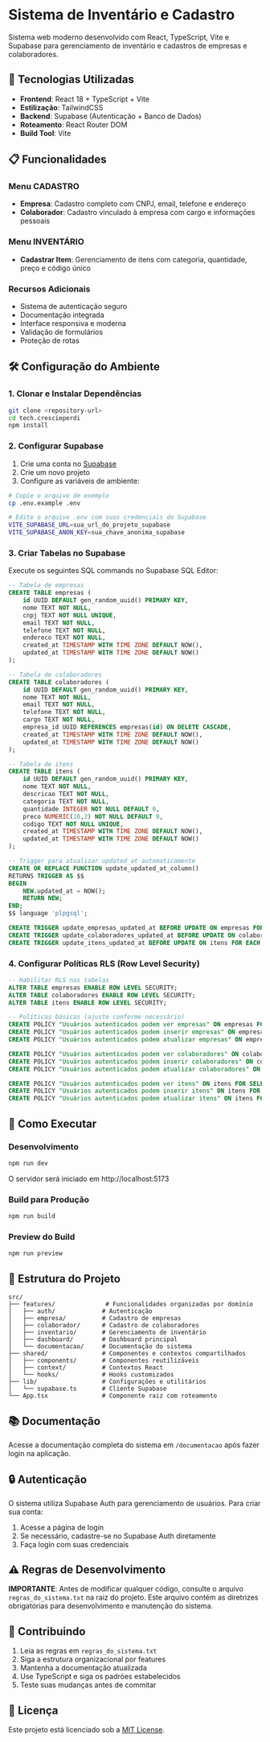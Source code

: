 # Sistema de Inventário e Cadastro

Sistema web moderno desenvolvido com React, TypeScript, Vite e Supabase para gerenciamento de inventário e cadastros de empresas e colaboradores.

## 🚀 Tecnologias Utilizadas

- **Frontend**: React 18 + TypeScript + Vite
- **Estilização**: TailwindCSS
- **Backend**: Supabase (Autenticação + Banco de Dados)
- **Roteamento**: React Router DOM
- **Build Tool**: Vite

## 📋 Funcionalidades

### Menu CADASTRO
- **Empresa**: Cadastro completo com CNPJ, email, telefone e endereço
- **Colaborador**: Cadastro vinculado à empresa com cargo e informações pessoais

### Menu INVENTÁRIO
- **Cadastrar Item**: Gerenciamento de itens com categoria, quantidade, preço e código único

### Recursos Adicionais
- Sistema de autenticação seguro
- Documentação integrada
- Interface responsiva e moderna
- Validação de formulários
- Proteção de rotas

## 🛠 Configuração do Ambiente

### 1. Clonar e Instalar Dependências

```bash
git clone <repository-url>
cd tech.crescieperdi
npm install
```

### 2. Configurar Supabase

1. Crie uma conta no [Supabase](https://supabase.com)
2. Crie um novo projeto
3. Configure as variáveis de ambiente:

```bash
# Copie o arquivo de exemplo
cp .env.example .env

# Edite o arquivo .env com suas credenciais do Supabase
VITE_SUPABASE_URL=sua_url_do_projeto_supabase
VITE_SUPABASE_ANON_KEY=sua_chave_anonima_supabase
```

### 3. Criar Tabelas no Supabase

Execute os seguintes SQL commands no Supabase SQL Editor:

```sql
-- Tabela de empresas
CREATE TABLE empresas (
    id UUID DEFAULT gen_random_uuid() PRIMARY KEY,
    nome TEXT NOT NULL,
    cnpj TEXT NOT NULL UNIQUE,
    email TEXT NOT NULL,
    telefone TEXT NOT NULL,
    endereco TEXT NOT NULL,
    created_at TIMESTAMP WITH TIME ZONE DEFAULT NOW(),
    updated_at TIMESTAMP WITH TIME ZONE DEFAULT NOW()
);

-- Tabela de colaboradores
CREATE TABLE colaboradores (
    id UUID DEFAULT gen_random_uuid() PRIMARY KEY,
    nome TEXT NOT NULL,
    email TEXT NOT NULL,
    telefone TEXT NOT NULL,
    cargo TEXT NOT NULL,
    empresa_id UUID REFERENCES empresas(id) ON DELETE CASCADE,
    created_at TIMESTAMP WITH TIME ZONE DEFAULT NOW(),
    updated_at TIMESTAMP WITH TIME ZONE DEFAULT NOW()
);

-- Tabela de itens
CREATE TABLE itens (
    id UUID DEFAULT gen_random_uuid() PRIMARY KEY,
    nome TEXT NOT NULL,
    descricao TEXT NOT NULL,
    categoria TEXT NOT NULL,
    quantidade INTEGER NOT NULL DEFAULT 0,
    preco NUMERIC(10,2) NOT NULL DEFAULT 0,
    codigo TEXT NOT NULL UNIQUE,
    created_at TIMESTAMP WITH TIME ZONE DEFAULT NOW(),
    updated_at TIMESTAMP WITH TIME ZONE DEFAULT NOW()
);

-- Trigger para atualizar updated_at automaticamente
CREATE OR REPLACE FUNCTION update_updated_at_column()
RETURNS TRIGGER AS $$
BEGIN
    NEW.updated_at = NOW();
    RETURN NEW;
END;
$$ language 'plpgsql';

CREATE TRIGGER update_empresas_updated_at BEFORE UPDATE ON empresas FOR EACH ROW EXECUTE FUNCTION update_updated_at_column();
CREATE TRIGGER update_colaboradores_updated_at BEFORE UPDATE ON colaboradores FOR EACH ROW EXECUTE FUNCTION update_updated_at_column();
CREATE TRIGGER update_itens_updated_at BEFORE UPDATE ON itens FOR EACH ROW EXECUTE FUNCTION update_updated_at_column();
```

### 4. Configurar Políticas RLS (Row Level Security)

```sql
-- Habilitar RLS nas tabelas
ALTER TABLE empresas ENABLE ROW LEVEL SECURITY;
ALTER TABLE colaboradores ENABLE ROW LEVEL SECURITY;
ALTER TABLE itens ENABLE ROW LEVEL SECURITY;

-- Políticas básicas (ajuste conforme necessário)
CREATE POLICY "Usuários autenticados podem ver empresas" ON empresas FOR SELECT USING (auth.role() = 'authenticated');
CREATE POLICY "Usuários autenticados podem inserir empresas" ON empresas FOR INSERT WITH CHECK (auth.role() = 'authenticated');
CREATE POLICY "Usuários autenticados podem atualizar empresas" ON empresas FOR UPDATE USING (auth.role() = 'authenticated');

CREATE POLICY "Usuários autenticados podem ver colaboradores" ON colaboradores FOR SELECT USING (auth.role() = 'authenticated');
CREATE POLICY "Usuários autenticados podem inserir colaboradores" ON colaboradores FOR INSERT WITH CHECK (auth.role() = 'authenticated');
CREATE POLICY "Usuários autenticados podem atualizar colaboradores" ON colaboradores FOR UPDATE USING (auth.role() = 'authenticated');

CREATE POLICY "Usuários autenticados podem ver itens" ON itens FOR SELECT USING (auth.role() = 'authenticated');
CREATE POLICY "Usuários autenticados podem inserir itens" ON itens FOR INSERT WITH CHECK (auth.role() = 'authenticated');
CREATE POLICY "Usuários autenticados podem atualizar itens" ON itens FOR UPDATE USING (auth.role() = 'authenticated');
```

## 🎯 Como Executar

### Desenvolvimento

```bash
npm run dev
```

O servidor será iniciado em http://localhost:5173

### Build para Produção

```bash
npm run build
```

### Preview do Build

```bash
npm run preview
```

## 📁 Estrutura do Projeto

```
src/
├── features/              # Funcionalidades organizadas por domínio
│   ├── auth/             # Autenticação
│   ├── empresa/          # Cadastro de empresas
│   ├── colaborador/      # Cadastro de colaboradores
│   ├── inventario/       # Gerenciamento de inventário
│   ├── dashboard/        # Dashboard principal
│   └── documentacao/     # Documentação do sistema
├── shared/               # Componentes e contextos compartilhados
│   ├── components/       # Componentes reutilizáveis
│   ├── context/          # Contextos React
│   └── hooks/            # Hooks customizados
├── lib/                  # Configurações e utilitários
│   └── supabase.ts       # Cliente Supabase
└── App.tsx               # Componente raiz com roteamento
```

## 📚 Documentação

Acesse a documentação completa do sistema em `/documentacao` após fazer login na aplicação.

## 🔒 Autenticação

O sistema utiliza Supabase Auth para gerenciamento de usuários. Para criar sua conta:

1. Acesse a página de login
2. Se necessário, cadastre-se no Supabase Auth diretamente
3. Faça login com suas credenciais

## ⚠️ Regras de Desenvolvimento

**IMPORTANTE**: Antes de modificar qualquer código, consulte o arquivo `regras_do_sistema.txt` na raiz do projeto. Este arquivo contém as diretrizes obrigatórias para desenvolvimento e manutenção do sistema.

## 🤝 Contribuindo

1. Leia as regras em `regras_do_sistema.txt`
2. Siga a estrutura organizacional por features
3. Mantenha a documentação atualizada
4. Use TypeScript e siga os padrões estabelecidos
5. Teste suas mudanças antes de commitar

## 📄 Licença

Este projeto está licenciado sob a [MIT License](LICENSE).